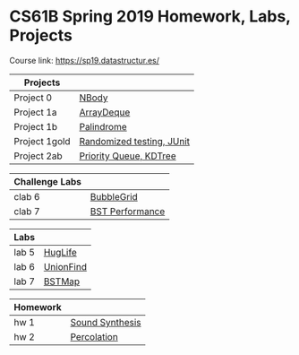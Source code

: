 # CS61B Spring 2019 Homework, Labs, Projects
Course link: https://sp19.datastructur.es/

|Projects|         |
|---------|---------|
| Project 0    |[NBody](https://github.com/HUA1846/CS61B_Self_Study/tree/main/Project_0)
| Project 1a   |[ArrayDeque](https://github.com/HUA1846/CS61B_Self_Study/tree/main/Project_1a)
| Project 1b    |[Palindrome](https://github.com/HUA1846/CS61B_Self_Study/tree/main/project_1b)
| Project 1gold |[Randomized testing, JUnit](https://github.com/HUA1846/CS61B_Self_Study/tree/main/project_1gold)
| Project 2ab    |[Priority Queue, KDTree](https://github.com/HUA1846/CS61B_Self_Study/tree/main/proj2ab/bearmaps)

|Challenge Labs|         |
|---------|---------|
| clab 6    |[BubbleGrid](https://github.com/HUA1846/CS61B_Self_Study/tree/main/clab6%20-BubbleGrid)
| clab 7    |[BST Performance](https://github.com/HUA1846/CS61B_Self_Study/tree/main/clab7)

|Labs |         |
|---------|---------|
| lab 5    |[HugLife](https://github.com/HUA1846/CS61B_Self_Study/tree/main/lab5)
| lab 6    |[UnionFind](https://github.com/HUA1846/CS61B_Self_Study/tree/main/lab6%20UnionFind)
| lab 7    |[BSTMap](https://github.com/HUA1846/CS61B_Self_Study/tree/main/lab7)

|Homework |         |
|---------|---------|
| hw 1    |[Sound Synthesis](https://github.com/HUA1846/CS61B_Self_Study/tree/main/hw1%20-%20Sound%20Synthesis)
| hw 2    |[Percolation](https://github.com/HUA1846/CS61B_Self_Study/tree/main/hw2)
